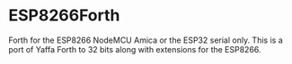 # ESP8266Forth
Forth for the ESP8266 NodeMCU Amica or the ESP32 serial only.
This is a port of Yaffa Forth to 32 bits along with extensions for the ESP8266. 
